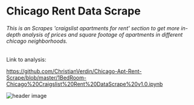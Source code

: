 # Chicago Rent Data Scrape
###### This is an Scrapes 'craigslist apartments for rent' section to get more in-depth analysis of prices and square footage of apartments in different chicago neighborhoods. 



Link to analysis:

https://github.com/ChristianVerdin/Chicago-Apt-Rent-Scrape/blob/master/1BedRoom-Chicago%20Craigslist%20Rent%20DataScrape%20v1.0.ipynb





![header image](https://github.com/ChristianVerdin/Chicago-Apt-Rent-Scrape/blob/master/Craigslist_Rental-Scraper.JPG?raw=True)
